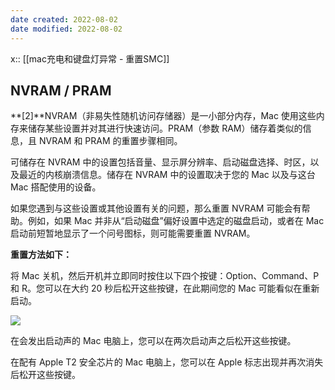 ```yaml
---
date created: 2022-08-02
date modified: 2022-08-02
---
```


x:: [[mac充电和键盘灯异常 - 重置SMC]]

## NVRAM / PRAM

**[2]**NVRAM（非易失性随机访问存储器）是一小部分内存，Mac 使用这些内存来储存某些设置并对其进行快速访问。PRAM（参数 RAM）储存着类似的信息，且 NVRAM 和 PRAM 的重置步骤相同。

可储存在 NVRAM 中的设置包括音量、显示屏分辨率、启动磁盘选择、时区，以及最近的内核崩溃信息。储存在 NVRAM 中的设置取决于您的 Mac 以及与这台 Mac 搭配使用的设备。

如果您遇到与这些设置或其他设置有关的问题，那么重置 NVRAM 可能会有帮助。例如，如果 Mac 并非从“启动磁盘”偏好设置中选定的磁盘启动，或者在 Mac 启动前短暂地显示了一个问号图标，则可能需要重置 NVRAM。

**重置方法如下：**

将 Mac 关机，然后开机并立即同时按住以下四个按键：Option、Command、P 和 R。您可以在大约 20 秒后松开这些按键，在此期间您的 Mac 可能看似在重新启动。

![](mac分辨率、启动磁盘吃啥问题%20-%20重置PRAM_image_1.jpg)

在会发出启动声的 Mac 电脑上，您可以在两次启动声之后松开这些按键。

在配有 Apple T2 安全芯片的 Mac 电脑上，您可以在 Apple 标志出现并再次消失后松开这些按键。
